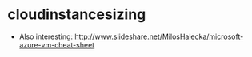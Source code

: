 
# cloudinstancesizing

- Also interesting: http://www.slideshare.net/MilosHalecka/microsoft-azure-vm-cheat-sheet

